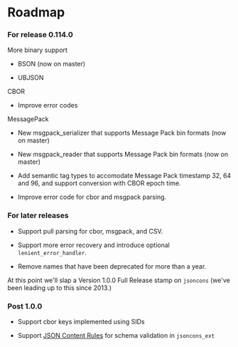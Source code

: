 # Roadmap

### For release 0.114.0

More binary support

- BSON (now on master)

- UBJSON

CBOR

- Improve error codes

MessagePack 

- New msgpack_serializer that supports Message Pack bin formats 
  (now on master)

- New msgpack_reader that supports Message Pack bin formats 
  (now on master)

- Add semantic tag types to accomodate Message Pack timestamp 32,
  64 and 96, and support conversion with CBOR epoch time.

- Improve error code for cbor and msgpack parsing.

### For later releases

- Support pull parsing for cbor, msgpack, and CSV.

- Support more error recovery and introduce optional `lenient_error_handler`.

- Remove names that have been deprecated for more than a year.

At this point we'll slap a Version 1.0.0 Full Release stamp on `jsoncons`
(we've been leading up to this since 2013.)

### Post 1.0.0

- Support cbor keys implemented using SIDs

- Support [JSON Content Rules](https://datatracker.ietf.org/doc/draft-newton-json-content-rules/) for schema validation in `jsoncons_ext`

